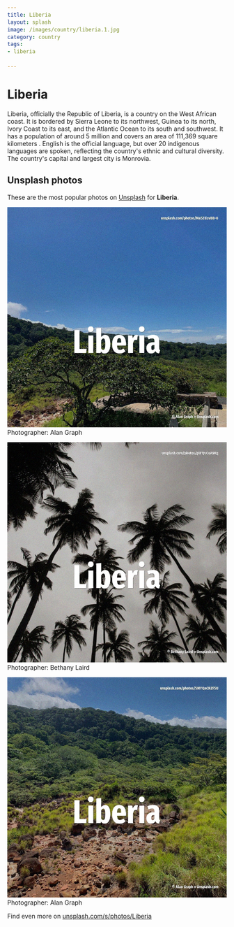 ```yaml
---
title: Liberia
layout: splash
image: /images/country/liberia.1.jpg
category: country
tags:
- liberia

---
```

# Liberia

Liberia, officially the Republic of Liberia, is a country on the West African coast.
It is bordered by Sierra Leone to its northwest, Guinea to its north, Ivory Coast to its east, and 
the Atlantic Ocean to its south and southwest.
It has a population of around 5 million and covers an area of 111,369 square kilometers .
English is the official language, but over 20 indigenous languages are spoken, reflecting the 
country's ethnic and cultural diversity.
The country's capital and largest city is Monrovia.

 
## Unsplash photos
These are the most popular photos on [Unsplash](https://unsplash.com) for **Liberia**.
 
![Liberia](/images/country/liberia.1.jpg)
Photographer:  Alan Graph
 
![Liberia](/images/country/liberia.2.jpg)
Photographer:  Bethany Laird
 
![Liberia](/images/country/liberia.3.jpg)
Photographer:  Alan Graph
 
Find even more on [unsplash.com/s/photos/Liberia](https://unsplash.com/s/photos/Liberia)
 
